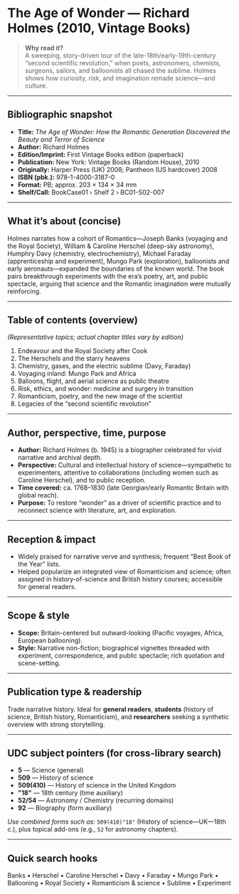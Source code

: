 # The Age of Wonder — Richard Holmes (2010, Vintage Books)

> **Why read it?**  
> A sweeping, story-driven tour of the late-18th/early-19th-century “second scientific revolution,” when poets, astronomers, chemists, surgeons, sailors, and balloonists all chased the sublime. Holmes shows how curiosity, risk, and imagination remade science—and culture.

---

## Bibliographic snapshot
- **Title:** *The Age of Wonder: How the Romantic Generation Discovered the Beauty and Terror of Science*  
- **Author:** Richard Holmes  
- **Edition/Imprint:** First Vintage Books edition (paperback)  
- **Publication:** New York: Vintage Books (Random House), 2010  
- **Originally:** Harper Press (UK) 2008; Pantheon (US hardcover) 2008  
- **ISBN (pbk.):** 978-1-4000-3187-0  
- **Format:** PB; approx. 203 × 134 × 34 mm  
- **Shelf/Call:** BookCase01 › Shelf 2 › BC01-S02-007

---

## What it’s about (concise)
Holmes narrates how a cohort of Romantics—Joseph Banks (voyaging and the Royal Society), William & Caroline Herschel (deep-sky astronomy), Humphry Davy (chemistry, electrochemistry), Michael Faraday (apprenticeship and experiment), Mungo Park (exploration), balloonists and early aeronauts—expanded the boundaries of the known world. The book pairs breakthrough experiments with the era’s poetry, art, and public spectacle, arguing that science and the Romantic imagination were mutually reinforcing.

---

## Table of contents (overview)
*(Representative topics; actual chapter titles vary by edition)*  
1. Endeavour and the Royal Society after Cook  
2. The Herschels and the starry heavens  
3. Chemistry, gases, and the electric sublime (Davy, Faraday)  
4. Voyaging inland: Mungo Park and Africa  
5. Balloons, flight, and aerial science as public theatre  
6. Risk, ethics, and wonder: medicine and surgery in transition  
7. Romanticism, poetry, and the new image of the scientist  
8. Legacies of the “second scientific revolution”

---

## Author, perspective, time, purpose
- **Author:** Richard Holmes (b. 1945) is a biographer celebrated for vivid narrative and archival depth.  
- **Perspective:** Cultural and intellectual history of science—sympathetic to experimenters, attentive to collaborations (including women such as Caroline Herschel), and to public reception.  
- **Time covered:** ca. 1768–1830 (late Georgian/early Romantic Britain with global reach).  
- **Purpose:** To restore “wonder” as a driver of scientific practice and to reconnect science with literature, art, and exploration.

---

## Reception & impact
- Widely praised for narrative verve and synthesis; frequent “Best Book of the Year” lists.  
- Helped popularize an integrated view of Romanticism and science; often assigned in history-of-science and British history courses; accessible for general readers.

---

## Scope & style
- **Scope:** Britain-centered but outward-looking (Pacific voyages, Africa, European ballooning).  
- **Style:** Narrative non-fiction; biographical vignettes threaded with experiment, correspondence, and public spectacle; rich quotation and scene-setting.

---

## Publication type & readership
Trade narrative history. Ideal for **general readers**, **students** (history of science, British history, Romanticism), and **researchers** seeking a synthetic overview with strong storytelling.

---

## UDC subject pointers (for cross-library search)
- **5** — Science (general)  
- **509** — History of science  
- **509(410)** — History of science in the United Kingdom  
- **"18"** — 18th century (time auxiliary)  
- **52/54** — Astronomy / Chemistry (recurring domains)  
- **92** — Biography (form auxiliary)

*Use combined forms such as:* `509(410)"18"` (History of science—UK—18th c.), plus topical add-ons (e.g., `52` for astronomy chapters).

---

## Quick search hooks
Banks • Herschel • Caroline Herschel • Davy • Faraday • Mungo Park • Ballooning • Royal Society • Romanticism & science • Sublime • Experiment


